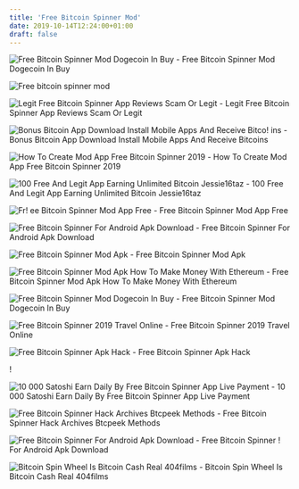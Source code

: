 ```yaml
---
title: 'Free Bitcoin Spinner Mod'
date: 2019-10-14T12:24:00+01:00
draft: false
---
```


![Free Bitcoin Spinner Mod Dogecoin In Buy - ](https://i.pinimg.com/474x/e2/d9/61/e2d961851f09db5d41bc839b28a59c6a.jpg "Free Bitcoin Spinner Mod Dogecoin In Buy | Free bitcoin spinner mod") Free Bitcoin Spinner Mod Dogecoin In Buy

![Free bitcoin spinner mod](https://i.ytimg.com/vi/362oOF7mIaU/hqdefault.jpg "Free bitcoin spinner mod") 

![Legit Free Bitcoin Spinner App Reviews Scam Or Legit - ](https://i11.servimg.com/u/f11/19/61/82/60/free10.jpg "Legit Free Bitcoin Spinner App Reviews Scam Or Legit | Free bitcoin spinner mod") Legit Free Bitcoin Spinner App Reviews Scam Or Legit

![Bonus Bitcoin App Download Install Mobile Apps And Receive Bitco!   ins - ](http://parkbankduo.de/img/07fab29fa7a50904ef0b1ed311fab06f.jpg "Bonus Bitcoin App Download Install Mobile Apps And Receive Bitcoins | Free bitcoin spinner mod") Bonus Bitcoin App Download Install Mobile Apps And Receive Bitcoins

![How To Create Mod App Free Bitcoin Spinner 2019 - ](https://i.ytimg.com/vi/-Z5_tgpDnJ8/hqdefault.jpg "How To Create Mod App Free Bitcoin Spinner 2019 | Free bitcoin spinner mod") How To Create Mod App Free Bitcoin Spinner 2019

![100 Free And Legit App Earning Unlimited Bitcoin Jessie16taz - ](https://jessie16taz.files.wordpress.com/2018/03/img_20180308_151010-502333980.jpg?w=840 "100 Free And Legit App Earning Unlimited Bitcoin Jessie16taz | Free bitcoin spinner mod") 100 Free And Legit App Earning Unlimited Bitcoin Jessie16taz

![Fr!   ee Bitcoin Spinner Mod App Free - ](https://kriptohit.ru/uploads/thumbs/5adc98c26-1.jpg "Free Bitcoin Spinne!   r Mod App Free | Free bitcoin spinner mod") Free Bitcoin Spinner Mod App Free

![Free Bitcoin Spinner For Android Apk Download - ](https://image.winudf.com/v2/image/bWUuY29pbnNwaW5uZXIuYXBwX3NjcmVlbl82XzE1MjcwNDQxODdfMDg3/screen-6.jpg?fakeurl=1&type=.jpg "Free Bitcoin Spinner For Android Apk Download | Free bitcoin spinner mod") Free Bitcoin Spinner For Android Apk Download

![Free Bitcoin Spinner Mod Apk - ](http://i1.wikimapia.org/?x=47181&y=27400&zoom=16&type=map&lng=0 "Free Bitcoin Spinner Mod Apk | Free bitcoin spinner mod") Free Bitcoin Spinner Mod Apk

![Free Bitcoin Spinner Mod Apk How To Make Money With Ethereum - ](https://lh3.googleusercontent.com/krTTWDjjh3D1viUPEmlzaqYcmkzOYW3S08stWfejLH3eLU2ZALnaZhjVHPbtctiBaQ "Free Bitcoin S!   pinner Mod Apk How To Make Money With Ethereum | Free bitcoin spinner mod") Free Bitcoin Spinner Mod Apk How To Make Money With Ethereum

![Free Bitcoin Spinner Mod Dogecoin In Buy - ](http://progambling.eu/wp-content/uploads/2017/11/planet7-bonus.jpg "Free Bitcoin Spinner Mod Dogecoin In Buy | Free bitcoin spinner mod") Free Bitcoin Spinner Mod Dogecoin In Buy

![Free Bitcoin Spinner 2019 Travel Online - ](https://i.ytimg.com/vi/Oz4u0hwnbe0/mqdefault.jpg "Free Bitcoin Spinner 2019 Travel Online | Free bitcoin spinner mod") Free Bitcoin Spinner 2019 Travel Online

![Free Bitcoin Spinner Apk Hack - ](https://i.ytimg.com/vi/7AFot8TvIHs/maxresdefault.jpg "Free Bitcoin Spinner Apk Hack | Free bitcoin spinner mod") Free Bitcoin Spinner Apk Hack

!

![10 000 Satoshi Earn Daily By Free Bitcoin Spinner App Live Payment - ](https://cdn.mp3iss.ru/a0M2V2FJU3A5QWY.jpg "10 000 Satoshi Earn Daily By Free Bitcoin Spinner App Live Payment | Free bitcoin spinner mod") 10 000 Satoshi Earn Daily By Free Bitcoin Spinner App Live Payment

![Free Bitcoin Spinner Hack Archives Btcpeek Methods - ](http://blog.btcpeek.com/wp-content/uploads/2019/06/DAILY-FREE-BITS-FAUCET-Get-Free-Bitcoins-Daily-Every.jpg "Free Bitcoin Spinner Hack Archives Btcpeek Methods | Free bitcoin spinner mod") Free Bitcoin Spinner Hack Archives Btcpeek Methods

![Free Bitcoin Spinner For Android Apk Download - ](https://image.winudf.com/v2/image/bWUuY29pbnNwaW5uZXIuYXBwX3NjcmVlbl83XzE1MjcwNDQxODhfMDA5/screen-7.jpg?fakeurl=1&type=.jpg "Free Bitcoin Spinner For Android Apk Download | Free bitcoin spinner mod") Free Bitcoin Spinner ! For Android Apk Download

![Bitcoin Spin Wheel Is Bitcoin Cash Real 404films - ](https://cdn.investinblockchain.com/wp-content/uploads/2019/02/bitcoin_aliens_app2.png "Bitcoin Spin Wheel Is Bitcoin Cash Real 404films | Free bitcoin spinner mod") Bitcoin Spin Wheel Is Bitcoin Cash Real 404films